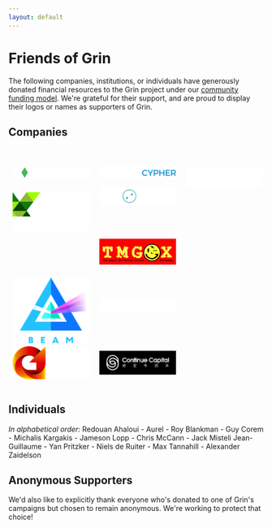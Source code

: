 ```yaml
---
layout: default
---
```

# Friends of Grin

The following companies, institutions, or individuals have generously donated financial resources to the Grin project under our [community funding model](funding.md). We're grateful for their support, and are proud to display their logos or names as supporters of Grin.

## Companies

[<img src="assets/images/logos/bitonic-white.png" width="30%" style="padding:8px;vertical-align:middle;" title="Bitonic">](https://www.bitonic.nl/)
[<img src="assets/images/logos/blockcypher_logo_white.svg" width="30%" style="padding:8px;vertical-align:middle;" title="BlockCypher">](https://www.blockcypher.com/)
[<img src="assets/images/logos/cypher_capital.png" width="30%" style="padding:8px 0px 8px 8px;position: relative; top: 34px;" title="Cypher Capital">](http://cyphercapital.net)
[<img src="assets/images/logos/kr1_med.png" width="30%" style="padding:8px;vertical-align:left;position: relative; top: 10px" title="KR1">](https://www.kryptonite1.co/)
[<img src="assets/images/logos/kyokan_teal_white.png" width="30%" style="padding:8px;vertical-align:middle;position: relative; top: -60px;" title="Kyokan">](https://kyokan.io/)
[<img src="assets/images/logos/hashrabbit.png" width="30%" style="padding:8px;vertical-align:middle;position: relative; top: -65px;" title="Hashrabbit">](https://hashrabbit.co/)
[<img src="assets/images/logos/tmgox-logo.jpg" width="30%" style="padding:8px;vertical-align:middle;position: relative; top: -10px" title="TMGOX">](https://tmgox.com/)
[<img src="assets/images/logos/beam_logo.png" style="padding:8px;vertical-align:middle;position: relative;" height="30%" width="30%" title="Beam">](https://www.beam-mw.com)
[<img src="assets/images/logos/lemniscap.png" width="30%" style="padding:8px;vertical-align:middle;position: relative; top: -10px;" title="Lemniscap">](https://lemniscap.com)
[<img src="assets/images/logos/gpuOne-white.png" width="30%" style="padding:8px;vertical-align:middle;position: relative; top: -10px;" title="GPU.one">](https://gpu.one)
[<img src="assets/images/logos/continuecapital-black.png" width="30%" style="padding:8px;vertical-align:middle;position: relative; top: -10px;" title="Continue Capital">](https://continue.capital)

## Individuals
_In alphabetical order:_
Redouan Ahaloui - Aurel - Roy Blankman - Guy Corem - Michalis Kargakis - Jameson Lopp - Chris McCann - Jack Misteli Jean-Guillaume - Yan Pritzker - Niels de Ruiter - Max Tannahill - Alexander Zaidelson

## Anonymous Supporters

We'd also like to explicitly thank everyone who's donated to one of Grin's campaigns but chosen to remain anonymous. We're working to protect that choice!
